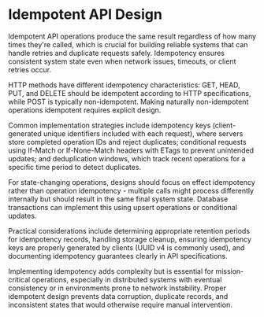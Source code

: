 # Idempotent API Design

Idempotent API operations produce the same result regardless of how many times they're called, which is crucial for building reliable systems that can handle retries and duplicate requests safely. Idempotency ensures consistent system state even when network issues, timeouts, or client retries occur.

HTTP methods have different idempotency characteristics: GET, HEAD, PUT, and DELETE should be idempotent according to HTTP specifications, while POST is typically non-idempotent. Making naturally non-idempotent operations idempotent requires explicit design.

Common implementation strategies include idempotency keys (client-generated unique identifiers included with each request), where servers store completed operation IDs and reject duplicates; conditional requests using If-Match or If-None-Match headers with ETags to prevent unintended updates; and deduplication windows, which track recent operations for a specific time period to detect duplicates.

For state-changing operations, designs should focus on effect idempotency rather than operation idempotency - multiple calls might process differently internally but should result in the same final system state. Database transactions can implement this using upsert operations or conditional updates.

Practical considerations include determining appropriate retention periods for idempotency records, handling storage cleanup, ensuring idempotency keys are properly generated by clients (UUID v4 is commonly used), and documenting idempotency guarantees clearly in API specifications.

Implementing idempotency adds complexity but is essential for mission-critical operations, especially in distributed systems with eventual consistency or in environments prone to network instability. Proper idempotent design prevents data corruption, duplicate records, and inconsistent states that would otherwise require manual intervention.
